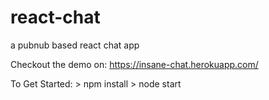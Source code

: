 # react-chat
a pubnub based react chat app

Checkout the demo on: https://insane-chat.herokuapp.com/

To Get Started:
    > npm install
    > node start
